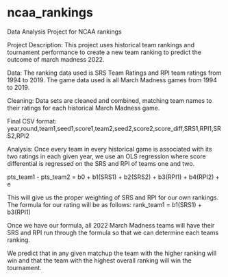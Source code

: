 # ncaa_rankings
Data Analysis Project for NCAA rankings

Project Description:
This project uses historical team rankings and tournament performance
 to create a new team ranking to predict the outcome of march madness 2022.

Data:
The ranking data used is SRS Team Ratings and RPI team ratings from 1994 to 2019.
The game data used is all March Madness games from 1994 to 2019.

Cleaning:
Data sets are cleaned and combined, matching team names to their ratings for each historical
 March Madness game.

Final CSV format:
year,round,team1,seed1,score1,team2,seed2,score2,score_diff,SRS1,RPI1,SRS2,RPI2

Analysis:
Once every team in every historical game is associated with its two ratings in each given year,
 we use an OLS regression where score differential is regressed on the SRS and RPI of teams one
 and two.

pts_team1 - pts_team2 = b0 + b1(SRS1) + b2(SRS2) + b3(RPI1) + b4(RPI2) + e

This will give us the proper weighting of SRS and RPI for our own rankings.
The formula for our rating will be as follows: rank_team1 = b1(SRS1) + b3(RPI1)

Once we have our formula, all 2022 March Madness teams will have their SRS and RPI run through
 the formula so that we can determine each teams ranking.

We predict that in any given matchup the team with the higher ranking will win and that the team
 with the highest overall ranking will win the tournament.
  
 
    

